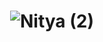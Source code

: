 # <p align="center">  ![Nitya (2)](https://github.com/adityaluthra0987/Nitya/assets/50288564/0a2c27db-dc28-48e5-9c00-a35bbe6825a7) </p>
